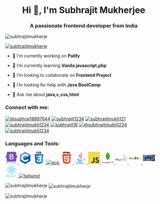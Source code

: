 <h1 align="center">Hi 👋, I'm Subhrajit Mukherjee</h1>
<h3 align="center">A passionate frontend developer from India</h3>
<p align="left"> <img src="https://komarev.com/ghpvc/?username=subhrajitmukherje&label=Profile%20views&color=0e75b6&style=flat" alt="subhrajitmukherje" /> </p>

<p align="left"> <a href="https://github.com/ryo-ma/github-profile-trophy"><img src="https://github-profile-trophy.vercel.app/?username=subhrajitmukherje" alt="subhrajitmukherje" /></a> </p>

- 🔭 I’m currently working on **Palify**

- 🌱 I’m currently learning **Vanila javascript,php**

- 👯 I’m looking to collaborate on **Frontend Project**

- 🤝 I’m looking for help with **Java BootCamp**

- 💬 Ask me about **java,c,css,html**

<h3 align="left">Connect with me:</h3>
<p align="left">
<a href="https://twitter.com/@subhraj18897644" target="blank"><img align="center" src="https://raw.githubusercontent.com/rahuldkjain/github-profile-readme-generator/master/src/images/icons/Social/twitter.svg" alt="@subhraj18897644" height="30" width="40" /></a>
<a href="https://www.codechef.com/users/subhrajit1234" target="blank"><img align="center" src="https://cdn.jsdelivr.net/npm/simple-icons@3.1.0/icons/codechef.svg" alt="subhrajit1234" height="30" width="40" /></a>
<a href="https://www.hackerrank.com/subhrajitmukh121" target="blank"><img align="center" src="https://raw.githubusercontent.com/rahuldkjain/github-profile-readme-generator/master/src/images/icons/Social/hackerrank.svg" alt="subhrajitmukh121" height="30" width="40" /></a>
<a href="https://codeforces.com/profile/subhrajitmukh1234" target="blank"><img align="center" src="https://raw.githubusercontent.com/rahuldkjain/github-profile-readme-generator/master/src/images/icons/Social/codeforces.svg" alt="subhrajitmukh1234" height="30" width="40" /></a>
<a href="https://www.leetcode.com/subhrajit18" target="blank"><img align="center" src="https://raw.githubusercontent.com/rahuldkjain/github-profile-readme-generator/master/src/images/icons/Social/leet-code.svg" alt="subhrajit18" height="30" width="40" /></a>
<a href="https://www.hackerearth.com/@subhrajitmukh1234" target="blank"><img align="center" src="https://raw.githubusercontent.com/rahuldkjain/github-profile-readme-generator/master/src/images/icons/Social/hackerearth.svg" alt="@subhrajitmukh1234" height="30" width="40" /></a>
<a href="https://auth.geeksforgeeks.org/user/subhrajitmukh1234" target="blank"><img align="center" src="https://raw.githubusercontent.com/rahuldkjain/github-profile-readme-generator/master/src/images/icons/Social/geeks-for-geeks.svg" alt="subhrajitmukh1234" height="30" width="40" /></a>
</p>

<h3 align="left">Languages and Tools:</h3>
<p align="left"> <a href="https://getbootstrap.com" target="_blank" rel="noreferrer"> <img src="https://raw.githubusercontent.com/devicons/devicon/master/icons/bootstrap/bootstrap-plain-wordmark.svg" alt="bootstrap" width="40" height="40"/> </a> <a href="https://www.cprogramming.com/" target="_blank" rel="noreferrer"> <img src="https://raw.githubusercontent.com/devicons/devicon/master/icons/c/c-original.svg" alt="c" width="40" height="40"/> </a> <a href="https://www.w3schools.com/css/" target="_blank" rel="noreferrer"> <img src="https://raw.githubusercontent.com/devicons/devicon/master/icons/css3/css3-original-wordmark.svg" alt="css3" width="40" height="40"/> </a> <a href="https://cloud.google.com" target="_blank" rel="noreferrer"> <img src="https://www.vectorlogo.zone/logos/google_cloud/google_cloud-icon.svg" alt="gcp" width="40" height="40"/> </a> <a href="https://www.w3.org/html/" target="_blank" rel="noreferrer"> <img src="https://raw.githubusercontent.com/devicons/devicon/master/icons/html5/html5-original-wordmark.svg" alt="html5" width="40" height="40"/> </a> <a href="https://www.java.com" target="_blank" rel="noreferrer"> <img src="https://raw.githubusercontent.com/devicons/devicon/master/icons/java/java-original.svg" alt="java" width="40" height="40"/> </a> <a href="https://developer.mozilla.org/en-US/docs/Web/JavaScript" target="_blank" rel="noreferrer"> <img src="https://raw.githubusercontent.com/devicons/devicon/master/icons/javascript/javascript-original.svg" alt="javascript" width="40" height="40"/> </a> <a href="https://www.mongodb.com/" target="_blank" rel="noreferrer"> <img src="https://raw.githubusercontent.com/devicons/devicon/master/icons/mongodb/mongodb-original-wordmark.svg" alt="mongodb" width="40" height="40"/> </a> <a href="https://www.mysql.com/" target="_blank" rel="noreferrer"> <img src="https://raw.githubusercontent.com/devicons/devicon/master/icons/mysql/mysql-original-wordmark.svg" alt="mysql" width="40" height="40"/> </a> <a href="https://nodejs.org" target="_blank" rel="noreferrer"> <img src="https://raw.githubusercontent.com/devicons/devicon/master/icons/nodejs/nodejs-original-wordmark.svg" alt="nodejs" width="40" height="40"/> </a> <a href="https://www.php.net" target="_blank" rel="noreferrer"> <img src="https://raw.githubusercontent.com/devicons/devicon/master/icons/php/php-original.svg" alt="php" width="40" height="40"/> </a> <a href="https://reactjs.org/" target="_blank" rel="noreferrer"> <img src="https://raw.githubusercontent.com/devicons/devicon/master/icons/react/react-original-wordmark.svg" alt="react" width="40" height="40"/> </a> <a href="https://tailwindcss.com/" target="_blank" rel="noreferrer"> <img src="https://www.vectorlogo.zone/logos/tailwindcss/tailwindcss-icon.svg" alt="tailwind" width="40" height="40"/> </a> </p>

<p><img align="left" src="https://github-readme-stats.vercel.app/api/top-langs?username=subhrajitmukherje&show_icons=true&locale=en&layout=compact" alt="subhrajitmukherje" /></p>

<p>&nbsp;<img align="center" src="https://github-readme-stats.vercel.app/api?username=subhrajitmukherje&show_icons=true&locale=en" alt="subhrajitmukherje" /></p>

<p><img align="center" src="https://github-readme-streak-stats.herokuapp.com/?user=subhrajitmukherje&" alt="subhrajitmukherje" /></p>
